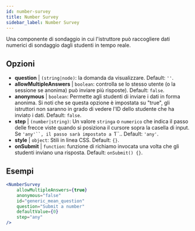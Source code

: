 ```yaml
---
id: number-survey
title: Number Survey
sidebar_label: Number Survey
---
```


Una componente di sondaggio in cui l'istruttore può raccogliere dati numerici di sondaggio dagli studenti in tempo reale.

## Opzioni

* __question__ | `(string|node)`: la domanda da visualizzare. Default: `''`.
* __allowMultipleAnswers__ | `boolean`: controlla se lo stesso utente (o la sessione se anonima) può inviare più risposte). Default: `false`.
* __anonymous__ | `boolean`: Permette agli studenti di inviare i dati in forma anonima. Si noti che se questa opzione è impostata su "true", gli istruttori non saranno in grado di vedere l'ID dello studente che ha inviato i dati. Default: `false`.
* __step__ | `(number|string)`: Un valore `stringa` o `numerico` che indica il passo delle frecce viste quando si posiziona il cursore sopra la casella di input. Se `'any'``, il passo sarà impostato a `1``.. Default: `'any'`.
* __style__ | `object`: Stili in linea CSS. Default: `{}`.
* __onSubmit__ | `function`: funzione di richiamo invocata una volta che gli studenti inviano una risposta. Default: `onSubmit() {}`.


## Esempi

```jsx live
<NumberSurvey
    allowMultipleAnswers={true}
    anonymous="false"
    id="generic_mean_question"
    question="Submit a number"
    defaultValue={0}
    step="any"
/>
```

